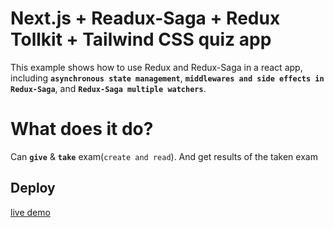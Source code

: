 # Next.js + Readux-Saga + Redux Tollkit + Tailwind CSS quiz app

This example shows how to use Redux and Redux-Saga in a react app, including  **`asynchronous state management`**, **`middlewares and side effects in Redux-Saga`**, and **`Redux-Saga multiple watchers`**.

# What does it do?
Can **`give`** & **`take`**  exam(`create and read`). And get results of the taken exam

## Deploy
[live demo](https://quiz-redux.vercel.app/ "quiz-redux-app")

